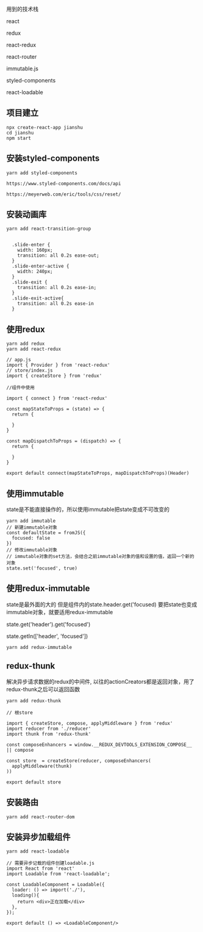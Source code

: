 
用到的技术栈

react 

redux 

react-redux 

react-router 

immutable.js 

styled-components 

react-loadable

## 项目建立

```
npx create-react-app jianshu
cd jianshu
npm start
```
## 安装styled-components

```
yarn add styled-components

https://www.styled-components.com/docs/api
```

```
https://meyerweb.com/eric/tools/css/reset/
```

## 安装动画库
```
yarn add react-transition-group


  .slide-enter {
    width: 160px;
    transition: all 0.2s ease-out;
  }
  .slide-enter-active {
    width: 240px;
  }
  .slide-exit {
    transition: all 0.2s ease-in;
  }
  .slide-exit-active{
    transition: all 0.2s ease-in
  }
```

## 使用redux
```
yarn add redux
yarn add react-redux

// app.js
import { Provider } from 'react-redux'
// store/index.js
import { createStore } from 'redux'

//组件中使用

import { connect } from 'react-redux'

const mapStateToProps = (state) => {
  return {

  }
}

const mapDispatchToProps = (dispatch) => {
  return {
    
  }
}

export default connect(mapStateToProps, mapDispatchToProps)(Header)
```

## 使用immutable

state是不能直接操作的，所以使用immutable把state变成不可改变的

```
yarn add immutable
// 新建immutable对象
const defaultState = fromJS({
  focused: false
})
// 修改immutable对象
// immutable对象的set方法，会结合之前immutable对象的值和设置的值，返回一个新的对象
state.set('focused', true)

```

## 使用redux-immutable

state是最外面的大的
但是组件内的state.header.get('focused)
要把state也变成immutable对象，就要适用redux-immutable

state.get('header').get('focused')

state.getIn(['header', 'focused'])
```
yarn add redux-immutable
```

## redux-thunk

解决异步请求数据的redux的中间件,
以往的actionCreators都是返回对象，用了redux-thunk之后可以返回函数
```
yarn add redux-thunk

// 根store

import { createStore, compose, applyMiddleware } from 'redux'
import reducer from './reducer'
import thunk from 'redux-thunk'

const composeEnhancers = window.__REDUX_DEVTOOLS_EXTENSION_COMPOSE__ || compose

const store  = createStore(reducer, composeEnhancers(
  applyMiddleware(thunk)
))

export default store
```

## 安装路由

```
yarn add react-router-dom
```

## 安装异步加载组件

```
yarn add react-loadable

// 需要异步记载的组件创建loadable.js
import React from 'react'
import Loadable from 'react-loadable';

const LoadableComponent = Loadable({
  loader: () => import('./'),
  loading(){
    return <div>正在加载</div>
  },
});

export default () => <LoadableComponent/>
```

